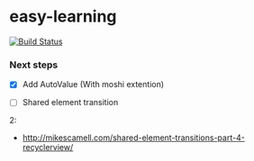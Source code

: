 # easy-learning
[![Build Status](https://travis-ci.org/Binglas/easy-learning.svg?branch=mvp-di-base)](https://travis-ci.org/Binglas/easy-learning)

### Next steps

- [X] Add AutoValue (With moshi extention)
- [ ] Shared element transition


2:
* http://mikescamell.com/shared-element-transitions-part-4-recyclerview/

